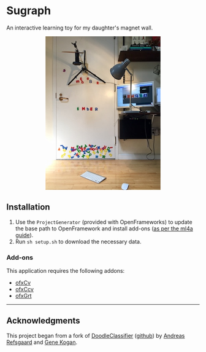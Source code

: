 # Sugraph
An interactive learning toy for my daughter's magnet wall.

<p align="center">
  <img src="https://raw.githubusercontent.com/johndryan/Sugraph/master/documentation/photos/180521_early_prototype.jpg" />
</p>

## Installation

1. Use the `ProjectGenerator` (provided with OpenFrameworks) to update the base path to OpenFramework and install add-ons ([as per the ml4a guide](https://github.com/ml4a/ml4a-ofx#setup-your-project)).
2. Run `sh setup.sh` to download the necessary data.

### Add-ons

This application requires the following addons:  
- [ofxCv](https://github.com/kylemcdonald/ofxCv) 
- [ofxCcv](https://github.com/kylemcdonald/ofxCcv) 
- [ofxGrt](https://github.com/nickgillian/ofxGrt)

- - -

## Acknowledgments

This project began from a fork of [DoodleClassifier](http://ml4a.github.io/guides/DoodleClassifier/) ([github](https://github.com/ml4a/ml4a-ofx/tree/master/apps/DoodleClassifier)) by [Andreas Refsgaard](https://andreasrefsgaard.dk/) and [Gene Kogan](https://www.genekogan.com/).
